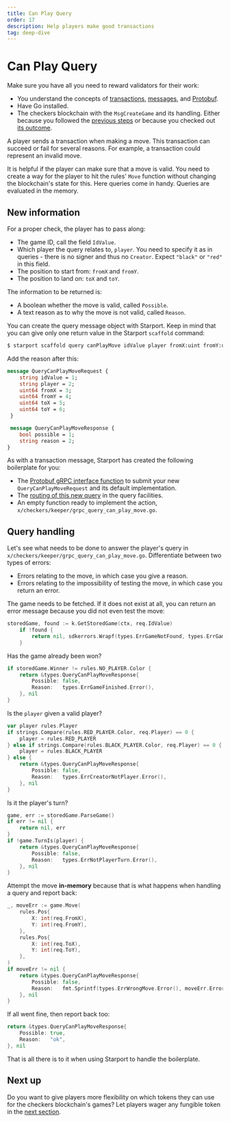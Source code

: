 ```yaml
---
title: Can Play Query
order: 17
description: Help players make good transactions
tag: deep-dive
---
```


# Can Play Query

<HighlightBox type="info">

Make sure you have all you need to reward validators for their work:

* You understand the concepts of [transactions](../3-main-concepts/05-transactions), [messages](../3-main-concepts/07-messages), and [Protobuf](../3-main-concepts/09-protobuf).
* Have Go installed.
* The checkers blockchain with the `MsgCreateGame` and its handling. Either because you followed the [previous steps](./03-starport-05-create-handling) or because you checked out [its outcome](https://github.com/cosmos/b9-checkers-academy-draft/tree/create-game-handler
).

</HighlightBox>

A player sends a transaction when making a move. This transaction can succeed or fail for several reasons. For example, a transaction could represent an invalid move.

It is helpful if the player can make sure that a move is valid. You need to create a way for the player to hit the rules' `Move` function without changing the blockchain's state for this. Here queries come in handy. Queries are evaluated in the memory.

## New information

For a proper check, the player has to pass along:

* The game ID, call the field `IdValue`.
* Which player the query relates to, `player`. You need to specify it as in queries - there is no signer and thus no `Creator`. Expect `"black"` or `"red"` in this field.
* The position to start from: `fromX` and `fromY`.
* The position to land on: `toX` and `toY`.

The information to be returned is:

* A boolean whether the move is valid, called `Possible`.
* A text reason as to why the move is not valid, called `Reason`.

You can create the query message object with Starport. Keep in mind that you can give only one return value in the Starport `scaffold` command:

```sh
$ starport scaffold query canPlayMove idValue player fromX:uint fromY:uint toX:uint toY:uint --module checkers --response possible:bool
```

Add the reason after this:

```protobuf [https://github.com/cosmos/b9-checkers-academy-draft/blob/b53297d8e87e31b1fc7fb839fce527e66a2a0116/proto/checkers/query.proto#L39-L51]
message QueryCanPlayMoveRequest {
    string idValue = 1;
    string player = 2;
    uint64 fromX = 3;
    uint64 fromY = 4;
    uint64 toX = 5;
    uint64 toY = 6;
 }

 message QueryCanPlayMoveResponse {
    bool possible = 1;
    string reason = 2;
}
```

As with a transaction message, Starport has created the following boilerplate for you:

* The [Protobuf gRPC interface function](https://github.com/cosmos/b9-checkers-academy-draft/blob/b53297d8e87e31b1fc7fb839fce527e66a2a0116/proto/checkers/query.proto#L17-L19) to submit your new `QueryCanPlayMoveRequest` and its default implementation.
* The [routing of this new query](https://github.com/cosmos/b9-checkers-academy-draft/blob/b53297d8e87e31b1fc7fb839fce527e66a2a0116/x/checkers/types/query.pb.gw.go#L319-L337) in the query facilities.
* An empty function ready to implement the action, `x/checkers/keeper/grpc_query_can_play_move.go`.

## Query handling

Let's see what needs to be done to answer the player's query in `x/checkers/keeper/grpc_query_can_play_move.go`. Differentiate between two types of errors:

* Errors relating to the move, in which case you give a reason.
* Errors relating to the impossibility of testing the move, in which case you return an error.

The game needs to be fetched. If it does not exist at all, you can return an error message because you did not even test the move:

```go [https://github.com/cosmos/b9-checkers-academy-draft/blob/b53297d8e87e31b1fc7fb839fce527e66a2a0116/x/checkers/keeper/grpc_query_can_play_move.go#L23-L26]
storedGame, found := k.GetStoredGame(ctx, req.IdValue)
    if !found {
        return nil, sdkerrors.Wrapf(types.ErrGameNotFound, types.ErrGameNotFound.Error(), req.IdValue)
    }
```

Has the game already been won?

```go [https://github.com/cosmos/b9-checkers-academy-draft/blob/b53297d8e87e31b1fc7fb839fce527e66a2a0116/x/checkers/keeper/grpc_query_can_play_move.go#L29-L34]
if storedGame.Winner != rules.NO_PLAYER.Color {
    return &types.QueryCanPlayMoveResponse{
        Possible: false,
        Reason:   types.ErrGameFinished.Error(),
    }, nil
}
```

Is the `player` given a valid player?

```go [https://github.com/cosmos/b9-checkers-academy-draft/blob/b53297d8e87e31b1fc7fb839fce527e66a2a0116/x/checkers/keeper/grpc_query_can_play_move.go#L37-L47]
var player rules.Player
if strings.Compare(rules.RED_PLAYER.Color, req.Player) == 0 {
    player = rules.RED_PLAYER
} else if strings.Compare(rules.BLACK_PLAYER.Color, req.Player) == 0 {
    player = rules.BLACK_PLAYER
} else {
    return &types.QueryCanPlayMoveResponse{
        Possible: false,
        Reason:   types.ErrCreatorNotPlayer.Error(),
    }, nil
}
```

Is it the player's turn?

```go [https://github.com/cosmos/b9-checkers-academy-draft/blob/b53297d8e87e31b1fc7fb839fce527e66a2a0116/x/checkers/keeper/grpc_query_can_play_move.go#L50-L59]
game, err := storedGame.ParseGame()
if err != nil {
    return nil, err
}
if !game.TurnIs(player) {
    return &types.QueryCanPlayMoveResponse{
        Possible: false,
        Reason:   types.ErrNotPlayerTurn.Error(),
    }, nil
}
```

Attempt the move **in-memory** because that is what happens when handling a query and report back:

```go [https://github.com/cosmos/b9-checkers-academy-draft/blob/b53297d8e87e31b1fc7fb839fce527e66a2a0116/x/checkers/keeper/grpc_query_can_play_move.go#L62-L77]
_, moveErr := game.Move(
    rules.Pos{
        X: int(req.FromX),
        Y: int(req.FromY),
    },
    rules.Pos{
        X: int(req.ToX),
        Y: int(req.ToY),
    },
)
if moveErr != nil {
    return &types.QueryCanPlayMoveResponse{
        Possible: false,
        Reason:   fmt.Sprintf(types.ErrWrongMove.Error(), moveErr.Error()),
    }, nil
}
```

If all went fine, then report back too:

```go [https://github.com/cosmos/b9-checkers-academy-draft/blob/b53297d8e87e31b1fc7fb839fce527e66a2a0116/x/checkers/keeper/grpc_query_can_play_move.go#L79-L82]
return &types.QueryCanPlayMoveResponse{
    Possible: true,
    Reason:   "ok",
}, nil
```

That is all there is to it when using Starport to handle the boilerplate.

## Next up

Do you want to give players more flexibility on which tokens they can use for the checkers blockchain's games? Let players wager any fungible token in the [next section](03-starport-16-wager-denom).
